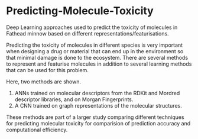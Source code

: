 # Predicting-Molecule-Toxicity
Deep Learning approaches used to predict the toxicity of molecules in Fathead minnow based on different representations/featurisations. 

Predicting the toxicity of molecules in different species is very important when designing a drug or material that can end up in the environment so that minimal damage is done to the ecosystem. There are several methods to represent and featurise molecules in addition to several learning methods that can be used for this problem. 

Here, two methods are shown. 

1. ANNs trained on molecular descriptors from the RDKit and Mordred descriptor libraries, and on Morgan Fingerprints. 
2. A CNN trained on graph representations of the molecular structures. 

These methods are part of a larger study comparing different techniques for predicting molecular toxicity for comparision of prediction accuracy and computational efficiency. 
